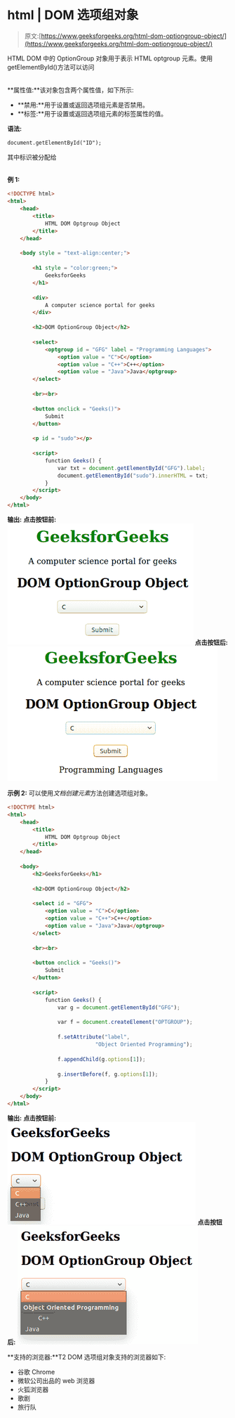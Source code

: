 # html | DOM 选项组对象

> 原文:[https://www.geeksforgeeks.org/html-dom-optiongroup-object/](https://www.geeksforgeeks.org/html-dom-optiongroup-object/)

HTML DOM 中的 OptionGroup 对象用于表示 HTML optgroup 元素。使用 getElementById()方法可以访问<optgroup>元素。</optgroup>

**属性值:**该对象包含两个属性值，如下所示:

*   **禁用:**用于设置或返回选项组元素是否禁用。
*   **标签:**用于设置或返回选项组元素的标签属性的值。

**语法:**

```html
document.getElementById("ID");
```

其中标识被分配给<optgroup>元素。</optgroup>

**例 1:**

```html
<!DOCTYPE html> 
<html> 
    <head> 
        <title>
            HTML DOM Optgroup Object
        </title> 
    </head> 

    <body style = "text-align:center;"> 

        <h1 style = "color:green;">
            GeeksforGeeks
        </h1> 

        <div>
            A computer science portal for geeks 
        </div> 

        <h2>DOM OptionGroup Object</h2> 

        <select> 
            <optgroup id = "GFG" label = "Programming Languages"> 
                <option value = "C">C</option> 
                <option value = "C++">C++</option> 
                <option value = "Java">Java</optgroup> 
        </select> 

        <br><br>

        <button onclick = "Geeks()">
            Submit
        </button>

        <p id = "sudo"></p>

        <script>
            function Geeks() {
                var txt = document.getElementById("GFG").label;
                document.getElementById("sudo").innerHTML = txt;
            }
        </script>
    </body> 
</html>                                  
```

**输出:**
**点击按钮前:**
![](img/a7f7d7b521d6fd7b7948ea7271bfe168.png)
**点击按钮后:**
![](img/67a015dc74f8001b14711321d63e212b.png)

**示例 2:** 可以使用*文档创建元素*方法创建选项组对象。

```html
<!DOCTYPE html> 
<html> 
    <head> 
        <title>
            HTML DOM Optgroup Object
        </title> 
    </head> 

    <body> 
        <h2>GeeksforGeeks</h1> 

        <h2>DOM OptionGroup Object</h2> 

        <select id = "GFG"> 
            <option value = "C">C</option> 
            <option value = "C++">C++</option> 
            <option value = "Java">Java</optgroup> 
        </select> 

        <br><br>

        <button onclick = "Geeks()">
            Submit
        </button>

        <script>
            function Geeks() {
                var g = document.getElementById("GFG");

                var f = document.createElement("OPTGROUP");

                f.setAttribute("label", 
                            "Object Oriented Programming");

                f.appendChild(g.options[1]);

                g.insertBefore(f, g.options[1]);
            }
        </script>
    </body> 
</html>                                 
```

**输出:**
**点击按钮前:**
![](img/fbfb7aadb6e3c1ae02552c7610a06b5f.png)
**点击按钮后:**
![](img/bdf18d125a2cb5eb9c8c8740dca2f886.png)

**支持的浏览器:**T2 DOM 选项组对象支持的浏览器如下:

*   谷歌 Chrome
*   微软公司出品的 web 浏览器
*   火狐浏览器
*   歌剧
*   旅行队